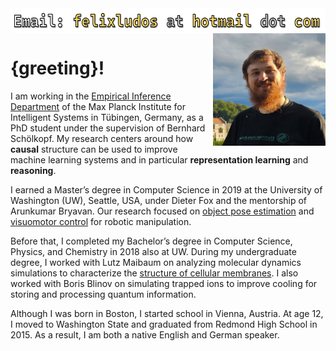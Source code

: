 
<img class="contact-email" src="/assets/email-info.png" height="40" alt="Email" align="center">

<img class="profile-image" src="/assets/profile.jpg" alt="Profile" width="180" align="right"/>

# {greeting}!

I am working in the [Empirical Inference Department](https://ei.is.mpg.de/) of the Max Planck Institute for Intelligent Systems in Tübingen, Germany, as a PhD student under the supervision of Bernhard Schölkopf. My research centers around how **causal** structure can be used to improve machine learning systems and in particular **representation learning** and **reasoning**.

I earned a Master’s degree in Computer Science in 2019 at the University of Washington (UW), Seattle, USA, under Dieter Fox and the mentorship of Arunkumar Bryavan. Our research focused on [object pose estimation](#research-motionnets) and [visuomotor control](#research-se3posenets) for robotic manipulation.

Before that, I completed my Bachelor’s degree in Computer Science, Physics, and Chemistry in 2018 also at UW. During my undergraduate degree, I worked with Lutz Maibaum on analyzing molecular dynamics simulations to characterize the [structure of cellular membranes](#research-spares). I also worked with Boris Blinov on simulating trapped ions to improve cooling for storing and processing quantum information.

Although I was born in Boston, I started school in Vienna, Austria. At age 12, I moved to Washington State and graduated from Redmond High School in 2015. As a result, I am both a native English and German speaker.
